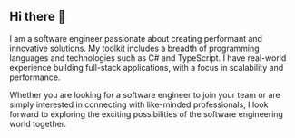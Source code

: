 ## Hi there 👋

I am a software engineer passionate about creating performant and innovative solutions. My toolkit includes a breadth of programming languages and technologies such as C# and TypeScript. I have real-world experience building full-stack applications, with a focus in scalability and performance.

Whether you are looking for a software engineer to join your team or are simply interested in connecting with like-minded professionals, I look forward to exploring the exciting possibilities of the software engineering world together.
